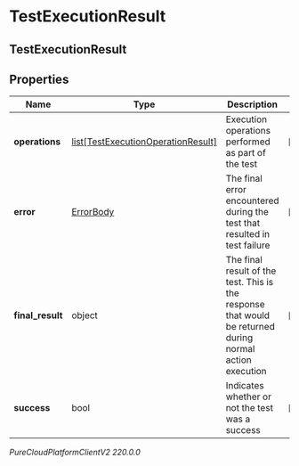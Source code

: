 # TestExecutionResult

## TestExecutionResult

## Properties

|Name | Type | Description | Notes|
|------------ | ------------- | ------------- | -------------|
| **operations** | [list[TestExecutionOperationResult]](TestExecutionOperationResult) | Execution operations performed as part of the test | [optional] |
| **error** | [ErrorBody](ErrorBody) | The final error encountered during the test that resulted in test failure | [optional] |
| **final_result** | object | The final result of the test. This is the response that would be returned during normal action execution | [optional] |
| **success** | bool | Indicates whether or not the test was a success | [optional] |



_PureCloudPlatformClientV2 220.0.0_
